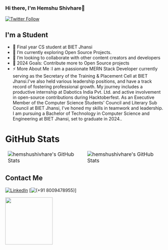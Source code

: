 ### Hi there, I'm Hemshu Shivhare👋


[![Twitter Follow](https://img.shields.io/twitter/follow/Ninja?color=1DA1F2&logo=twitter&style=for-the-badge)](https://twitter.com/gautamvishal966)

## I'm a Student 
- 🔭 Final year CS student at BIET Jhansi
- 🌱 I’m currently exploring Open Source Projects.
- 👯 I’m looking to collaborate with other content creators and developers
- 🥅 2024 Goals: Contribute more to Open Source projects
- ⚡ More About Me :I am a passionate MERN Stack Developer currently serving as the Secretary of the Training & Placement Cell at BIET Jhansi.I've also held various leadership positions, and have a 
    track record of fostering professional growth. My journey includes a productive internship at Dabotics India Pvt. Ltd. and active involvement in open-source contributions during Hacktoberfest. As 
    an Executive Member of the Computer Science Students' Council and Literary Sub Council at BIET Jhansi, I've honed my skills in teamwork and leadership. I am pursuing a Bachelor of Technology in 
    Computer Science and Engineering at BIET Jhansi, set to graduate in 2024..

# GitHub Stats

<table align="center" border="0" cellpadding="0" cellspacing="0">
    <thead>
        <tr>
            <td><img src="https://github-readme-stats.vercel.app/api?username=hemshushivhare&show_icons=true&locale=en&theme=tokyonight" alt="hemshushivhare's GitHub Stats" />               </td>
            <td><img src="https://streak-stats.demolab.com/?user=hemshushivhare&theme=tokyonight" alt="hemshushivhare's GitHub Stats" /></td>
        </tr>
    </thead>
</table>

 

## Contact Me

[![LinkedIn](https://img.shields.io/badge/LinkedIn-0077B5?style=for-the-badge&logo=linkedin&logoColor=white)](https://www.linkedin.com/in/hemshu-shivhare-5927491ba)
[![(+91 8009478955)](https://img.shields.io/badge/Portfolio-1DA1F2?style=for-the-badge&logo=website&logoColor=white)]



<a href="https://github.com/sponsors/"><img align="left" width="150" height="150" src="https://github.com/M0nica/M0nica/blob/main/octomonica/m0nica-octocat-rotating.gif?raw=true"></a>
